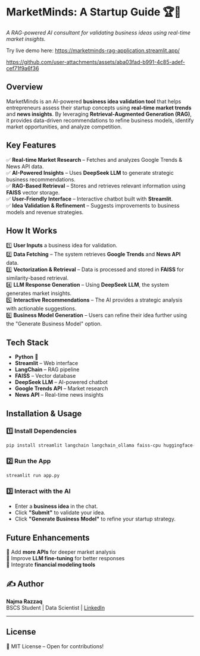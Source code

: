 
# **MarketMinds: A Startup Guide** 🏆🚀  
_A RAG-powered AI consultant for validating business ideas using real-time market insights._  

Try live demo here: https://marketminds-rag-application.streamlit.app/

https://github.com/user-attachments/assets/aba03fad-b991-4c85-adef-cef71f9a6f36

## **Overview**  
MarketMinds is an AI-powered **business idea validation tool** that helps entrepreneurs assess their startup concepts using **real-time market trends** and **news insights**. By leveraging **Retrieval-Augmented Generation (RAG)**, it provides data-driven recommendations to refine business models, identify market opportunities, and analyze competition.  

## **Key Features**  
✅ **Real-time Market Research** – Fetches and analyzes Google Trends & News API data.  
✅ **AI-Powered Insights** – Uses **DeepSeek LLM** to generate strategic business recommendations.  
✅ **RAG-Based Retrieval** – Stores and retrieves relevant information using **FAISS** vector storage.  
✅ **User-Friendly Interface** – Interactive chatbot built with **Streamlit**.  
✅ **Idea Validation & Refinement** – Suggests improvements to business models and revenue strategies.  

## **How It Works**  
1️⃣ **User Inputs** a business idea for validation.  
2️⃣ **Data Fetching** – The system retrieves **Google Trends** and **News API** data.  
3️⃣ **Vectorization & Retrieval** – Data is processed and stored in **FAISS** for similarity-based retrieval.  
4️⃣ **LLM Response Generation** – Using **DeepSeek LLM**, the system generates market insights.  
5️⃣ **Interactive Recommendations** – The AI provides a strategic analysis with actionable suggestions.  
6️⃣ **Business Model Generation** – Users can refine their idea further using the "Generate Business Model" option.  

## **Tech Stack**  
- **Python** 🐍  
- **Streamlit** – Web interface  
- **LangChain** – RAG pipeline  
- **FAISS** – Vector database  
- **DeepSeek LLM** – AI-powered chatbot  
- **Google Trends API** – Market research  
- **News API** – Real-time news insights  

## **Installation & Usage**  
### **1️⃣ Install Dependencies**  
```bash
pip install streamlit langchain langchain_ollama faiss-cpu huggingface-hub pytrends requests
```
### **2️⃣ Run the App**  
```bash
streamlit run app.py
```
### **3️⃣ Interact with the AI**  
- Enter a **business idea** in the chat.  
- Click **"Submit"** to validate your idea.  
- Click **"Generate Business Model"** to refine your startup strategy.  

## **Future Enhancements**  
📌 Add **more APIs** for deeper market analysis  
📌 Improve **LLM fine-tuning** for better responses  
📌 Integrate **financial modeling tools**  

## ✍️ Author

**Najma Razzaq**  
BSCS Student | Data Scientist | [LinkedIn](https://www.linkedin.com/in/najmarazzaq)

--- 

## **License**  
📜 MIT License – Open for contributions!  

